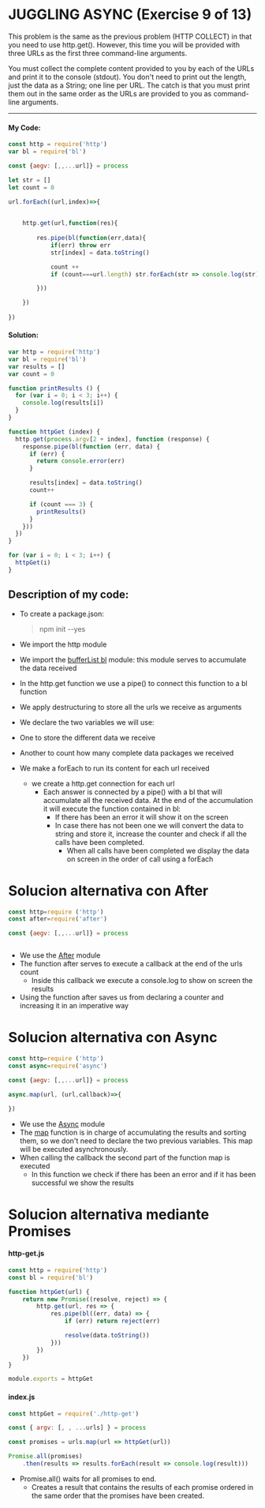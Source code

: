  # JUGGLING ASYNC (Exercise 9 of 13)

  This problem is the same as the previous problem (HTTP COLLECT) in that
  you need to use http.get(). However, this time you will be provided with
  three URLs as the first three command-line arguments.

  You must collect the complete content provided to you by each of the URLs
  and print it to the console (stdout). You don't need to print out the
  length, just the data as a String; one line per URL. The catch is that you
  must print them out in the same order as the URLs are provided to you as
  command-line arguments.

----
 #### My Code:

```javascript
const http = require('http')
var bl = require('bl')

const {aegv: [,,...url]} = process

let str = []
let count = 0

url.forEach((url,index)=>{

    
    http.get(url,function(res){
       
        res.pipe(bl(function(err,data){
            if(err) throw err
            str[index] = data.toString()

            count ++
            if (count===url.length) str.forEach(str => console.log(str))

        }))

    })
    
})
```


 #### Solution:

```javascript
var http = require('http')
var bl = require('bl')
var results = []
var count = 0

function printResults () {
  for (var i = 0; i < 3; i++) {
    console.log(results[i])
  }
}

function httpGet (index) {
  http.get(process.argv[2 + index], function (response) {
    response.pipe(bl(function (err, data) {
      if (err) {
        return console.error(err)
      }

      results[index] = data.toString()
      count++

      if (count === 3) {
        printResults()
      }
    }))
  })
}

for (var i = 0; i < 3; i++) {
  httpGet(i)
}
```
 ## Description of my code:

 * To create a package.json:
    > npm init --yes

 * We import the http module
 * We import the [ bufferList bl](https://www.npmjs.com/package/bl) module: this module serves to accumulate the data received
 * In the http.get function we use a pipe() to connect this function to a bl function
 * We apply destructuring to store all the urls we receive as arguments

 * We declare the two variables we will use:
  * One to store the different data we receive
  * Another to count how many complete data packages we received

* We make a forEach to run its content for each url received
  * we create a http.get connection for each url
    * Each answer is connected by a pipe() with a bl that will accumulate all the received data. At the end of the accumulation it will execute the function contained in bl:
      * If there has been an error it will show it on the screen
      * In case there has not been one we will convert the data to string and store it, increase the counter and check if all the calls have been completed.
        * When all calls have been completed we display the data on screen in the order of call using a forEach


# Solucion alternativa con After

```javascript
const http=require ('http')
const after=require('after')

const {aegv: [,,...url]} = process



```

* We use the [After](https://www.npmjs.com/package/after) module
* The function after serves to execute a callback at the end of the urls count
  * Inside this callback we execute a console.log to show on screen the results
* Using the function after saves us from declaring a counter and increasing it in an imperative way


# Solucion alternativa con Async

```javascript
const http=require ('http')
const async=require('async')

const {aegv: [,,...url]} = process

async.map(url, (url,callback)=>{

})

```
* We use the [Async](https://www.npmjs.com/package/async) module
* The [map](https://caolan.github.io/async/docs.html) function is in charge of accumulating the results and sorting them, so we don't need to declare the two previous variables. This map will be executed asynchronously.
* When calling the callback the second part of the function map is executed
  * In this function we check if there has been an error and if it has been successful we show the results 

# Solucion alternativa mediante Promises

#### http-get.js
```javascript
const http = require('http')
const bl = require('bl')

function httpGet(url) {
    return new Promise((resolve, reject) => {
        http.get(url, res => {
            res.pipe(bl((err, data) => {
                if (err) return reject(err)

                resolve(data.toString())
            }))
        })
    })
}

module.exports = httpGet
```
#### index.js
```javascript
const httpGet = require('./http-get')

const { argv: [, , ...urls] } = process

const promises = urls.map(url => httpGet(url))

Promise.all(promises)
    .then(results => results.forEach(result => console.log(result)))
```
* Promise.all() waits for all promises to end.
  * Creates a result that contains the results of each promise ordered in the same order that the promises have been created.